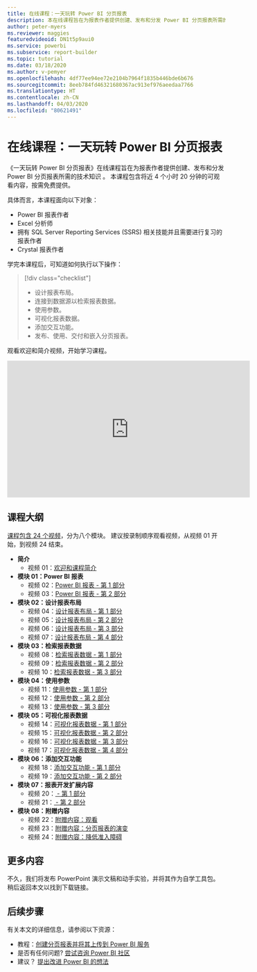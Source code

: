 ```yaml
---
title: 在线课程：一天玩转 Power BI 分页报表
description: 本在线课程旨在为报表作者提供创建、发布和分发 Power BI 分页报表所需的技术知识。
author: peter-myers
ms.reviewer: maggies
featuredvideoid: DN1t5p9aui0
ms.service: powerbi
ms.subservice: report-builder
ms.topic: tutorial
ms.date: 03/18/2020
ms.author: v-pemyer
ms.openlocfilehash: 4df77ee94ee72e2104b7964f1835b446bde6b676
ms.sourcegitcommit: 8eeb784fd46321680367ac913ef976aeedaa7766
ms.translationtype: HT
ms.contentlocale: zh-CN
ms.lasthandoff: 04/03/2020
ms.locfileid: "80621491"
---
```

# <a name="online-course-power-bi-paginated-reports-in-a-day"></a>在线课程：一天玩转 Power BI 分页报表

《一天玩转 Power BI 分页报表》在线课程旨在为报表作者提供创建、发布和分发 Power BI 分页报表所需的技术知识  。 本课程包含将近 4 个小时 20 分钟的可观看内容，按需免费提供。

具体而言，本课程面向以下对象：

- Power BI 报表作者
- Excel 分析师
- 拥有 SQL Server Reporting Services (SSRS) 相关技能并且需要进行复习的报表作者
- Crystal 报表作者

学完本课程后，可知道如何执行以下操作：

> [!div class="checklist"]
> - 设计报表布局。
> - 连接到数据源以检索报表数据。
> - 使用参数。
> - 可视化报表数据。
> - 添加交互功能。
> - 发布、使用、交付和嵌入分页报表。

观看欢迎和简介视频，开始学习课程。

<iframe width="560" height="315" src="https://www.youtube.com/embed/DN1t5p9aui0" frameborder="0" allowfullscreen></iframe>

## <a name="course-outline"></a>课程大纲

[课程包含 24 个视频](https://www.youtube.com/playlist?list=PL1N57mwBHtN1icIhpjQOaRL8r9G-wytpT)，分为八个模块。 建议按录制顺序观看视频，从视频 01 开始，到视频 24 结束。

- **简介**
  - 视频 01：[欢迎和课程简介](https://www.youtube.com/watch?v=DN1t5p9aui0&list=PL1N57mwBHtN1icIhpjQOaRL8r9G-wytpT)
- **模块 01：Power BI 报表**
  - 视频 02：[Power BI 报表 - 第 1 部分](https://www.youtube.com/watch?v=s6Amctk3Z_g&list=PL1N57mwBHtN1icIhpjQOaRL8r9G-wytpT)
  - 视频 03：[Power BI 报表 - 第 2 部分](https://www.youtube.com/watch?v=jXTiYJKw1Rs&list=PL1N57mwBHtN1icIhpjQOaRL8r9G-wytpT)
- **模块 02：设计报表布局**
  - 视频 04：[设计报表布局 - 第 1 部分](https://www.youtube.com/watch?v=EjHANN3rGNs&list=PL1N57mwBHtN1icIhpjQOaRL8r9G-wytpT)
  - 视频 05：[设计报表布局 - 第 2 部分](https://www.youtube.com/watch?v=2CZIrJU_HZU&list=PL1N57mwBHtN1icIhpjQOaRL8r9G-wytpT)
  - 视频 06：[设计报表布局 - 第 3 部分](https://www.youtube.com/watch?v=eaFFzkT6pxE&list=PL1N57mwBHtN1icIhpjQOaRL8r9G-wytpT)
  - 视频 07：[设计报表布局 - 第 4 部分](https://www.youtube.com/watch?v=0z576TI27Vg&list=PL1N57mwBHtN1icIhpjQOaRL8r9G-wytpT)
- **模块 03：检索报表数据**
  - 视频 08：[检索报表数据 - 第 1 部分](https://www.youtube.com/watch?v=SHGTTYXtio0&list=PL1N57mwBHtN1icIhpjQOaRL8r9G-wytpT)
  - 视频 09：[检索报表数据 - 第 2 部分](https://www.youtube.com/watch?v=1Dzd9wb7XUY&list=PL1N57mwBHtN1icIhpjQOaRL8r9G-wytpT)
  - 视频 10：[检索报表数据 - 第 3 部分](https://www.youtube.com/watch?v=OFXG7sl5L2o&list=PL1N57mwBHtN1icIhpjQOaRL8r9G-wytpT)
- **模块 04：使用参数**
  - 视频 11：[使用参数 - 第 1 部分](https://www.youtube.com/watch?v=o7WaK88kheA&list=PL1N57mwBHtN1icIhpjQOaRL8r9G-wytpT)
  - 视频 12：[使用参数 - 第 2 部分](https://www.youtube.com/watch?v=okj6wO72clQ&list=PL1N57mwBHtN1icIhpjQOaRL8r9G-wytpT)
  - 视频 13：[使用参数 - 第 3 部分](https://www.youtube.com/watch?v=13-6sWIRD74&list=PL1N57mwBHtN1icIhpjQOaRL8r9G-wytpT)
- **模块 05：可视化报表数据**
  - 视频 14：[可视化报表数据 - 第 1 部分](https://www.youtube.com/watch?v=b4TxBBtOWSw&list=PL1N57mwBHtN1icIhpjQOaRL8r9G-wytpT)
  - 视频 15：[可视化报表数据 - 第 2 部分](https://www.youtube.com/watch?v=JhEa_TugXeE&list=PL1N57mwBHtN1icIhpjQOaRL8r9G-wytpT)
  - 视频 16：[可视化报表数据 - 第 3 部分](https://www.youtube.com/watch?v=dliLsRvQB-c&list=PL1N57mwBHtN1icIhpjQOaRL8r9G-wytpT)
  - 视频 17：[可视化报表数据 - 第 4 部分](https://www.youtube.com/watch?v=5yHxuRRP_eU&list=PL1N57mwBHtN1icIhpjQOaRL8r9G-wytpT)
- **模块 06：添加交互功能**
  - 视频 18：[添加交互功能 - 第 1 部分](https://www.youtube.com/watch?v=LInMHpTEaI0&list=PL1N57mwBHtN1icIhpjQOaRL8r9G-wytpT)
  - 视频 19：[添加交互功能 - 第 2 部分](https://www.youtube.com/watch?v=b_pr1xsbRJc&list=PL1N57mwBHtN1icIhpjQOaRL8r9G-wytpT)
- **模块 07：报表开发扩展内容**
  - 视频 20：[ - 第 1 部分](https://www.youtube.com/watch?v=1CgDVDslwvs&list=PL1N57mwBHtN1icIhpjQOaRL8r9G-wytpT)
  - 视频 21：[ - 第 2 部分](https://www.youtube.com/watch?v=KRwtl7h0ynI&list=PL1N57mwBHtN1icIhpjQOaRL8r9G-wytpT)
- **模块 08：附赠内容**
  - 视频 22：[附赠内容：观看](https://www.youtube.com/watch?v=w5zlJ8BodxI&list=PL1N57mwBHtN1icIhpjQOaRL8r9G-wytpT)
  - 视频 23：[附赠内容：分页报表的演变](https://www.youtube.com/watch?v=pevpai65MvY&list=PL1N57mwBHtN1icIhpjQOaRL8r9G-wytpT)
  - 视频 24：[附赠内容：降低准入障碍](https://www.youtube.com/watch?v=vu32LfckCt8&list=PL1N57mwBHtN1icIhpjQOaRL8r9G-wytpT)

## <a name="additional-content"></a>更多内容

不久，我们将发布 PowerPoint 演示文稿和动手实验，并将其作为自学工具包。 稍后返回本文以找到下载链接。

## <a name="next-steps"></a>后续步骤

有关本文的详细信息，请参阅以下资源：

- 教程：[创建分页报表并将其上传到 Power BI 服务](paginated-reports-quickstart-aw.md)
- 是否有任何问题? [尝试咨询 Power BI 社区](https://community.powerbi.com/)
- 建议？ [提出改进 Power BI 的想法](https://ideas.powerbi.com/)
